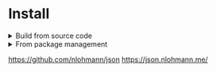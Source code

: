 # Install

<details>

<summary>Build from source code</summary>

After cloning form repo

You can use it with CMake
```
$ mkdir build && cd build
$ cmake .. -DCMAKE_BUILD_TYPE=Release -DCMAKE_INSTALL_PREFIX=/place/to/install/it
$ make -j 4 install
```

</details>

<details>
<summary>From package management</summary>

```
sudo apt-get install nlohmann-json-dev
```
</details>

https://github.com/nlohmann/json
https://json.nlohmann.me/
